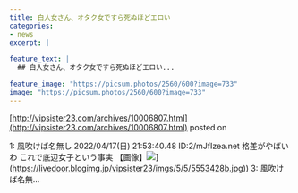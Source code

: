```yaml
---
title: 白人女さん、オタク女ですら死ぬほどエロい
categories:
- news
excerpt: |
  
feature_text: |
  ## 白人女さん、オタク女ですら死ぬほどエロい...
  
feature_image: "https://picsum.photos/2560/600?image=733"
image: "https://picsum.photos/2560/600?image=733"
---
```


[http://vipsister23.com/archives/10006807.html](http://vipsister23.com/archives/10006807.html)
posted on 

<!--more-->

1: 風吹けば名無し 2022/04/17(日) 21:53:40.48 ID:2/mJfIzea.net 格差がやばいわ これで底辺女子という事実 【画像】![](https://livedoor.blogimg.jp/vipsister23/imgs/d/f/df0f039e.jpg[https://livedoor.blogimg.jp/vipsister23/imgs/5/5/5553428b.jpg)](https://livedoor.blogimg.jp/vipsister23/imgs/5/5/5553428b.jpg)) 3: 風吹けば名無...
